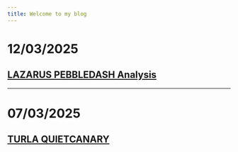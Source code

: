 ```yaml
---
title: Welcome to my blog
---
```


# 12/03/2025  

## [LAZARUS PEBBLEDASH Analysis](https://cedricg-mirror.github.io/2025/03/10/PebbleDash.html)  

---  

# 07/03/2025

## [TURLA QUIETCANARY](https://cedricg-mirror.github.io/2025/03/07/QuietCanary.html)


